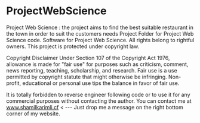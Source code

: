 # ProjectWebScience
Project Web Science : the project aims to find the best suitable restaurant in the town in order to suit the customers needs
Project Folder for Project Web Science code. Software for Project Web Science. All rights belong to rightful owners. This project is protected under copyright law.

Copyright Disclaimer Under Section 107 of the Copyright Act 1976, allowance is made for "fair use" for purposes such as criticism, comment, news reporting, teaching, scholarship, and research. Fair use is a use permitted by copyright statute that might otherwise be infringing. Non-profit, educational or personal use tips the balance in favor of fair use.


It is totally forbidden to reverse engineer following code or to use it for any commercial purposes without contacting the author.
You can contact me at www.shamilkarimli.cf < --- Just drop me a message on the right bottom corner of my website.
